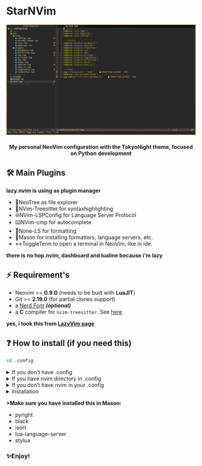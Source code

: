 # StarNVim
<div><img src="/.other/old-screenshot.png"></div>

<h4 align="center">My personal NeoVim configuration with the TokyoNight theme, focused on Python development</h4>

## 🛠️  Main Plugins

<b>lazy.nvim is using as plugin manager</b>
 - 📂NeoTree as file explorer
 - 👔NVim-Treesitter for syntaxhighlighting
 - 🌐NVim-LSPConfig for Language Server Protocol
 - ⌨️NVim-cmp for autocomplete
 - 🔀None-LS for formatting
 - 🚮Mason for installing formatters, language servers, etc.
 - ↔️ToggleTerm to open a terminal in NeoVim, like in ide.

<b>there is no hop.nvim, dashboard and lualine because i'm lazy</b>

## ⚡️ Requirement's 

 - Neovim >= **0.9.0** (needs to be built with **LuaJIT**)
 - Git >= **2.19.0** (for partial clones support)
 - a [Nerd Font](https://www.nerdfonts.com/) **_(optional)_**
 - a **C** compiler for `nvim-treesitter`. See [here](https://github.com/nvim-treesitter/nvim-treesitter#requirements)

 <b>yes, i took this from [LazyVim page](https://github.com/LazyVim/LazyVim)</b>

## ❓ How to install (if you need this)

```sh
cd .config
```
<details><summary>If you don't have .config</summary>

```sh
mkdir .config
```
</details> 
<details><summary>If you have nvim directory in .config</summary>
<b>Create backup of your current nvim config</b>

 ```sh
mv nvim nvim.bak
mv ~/.local/share/nvim ~/.local/share/nvim.bak
```
</details>

<details><summary>If you don't have nvim in your .config</summary>

```sh
mkdir nvim
```
</details>

<details><summary>Installation</summary>
 
```sh
git clone https://github.com/qstargest/StarNVim.git nvim
cd
nvim
```
</details>

<b>>Make sure you have installed this in Mason:</b>
- pyright
- black
- isort
- lua-language-server
- stylua


<h3>✨Enjoy!</h3>
